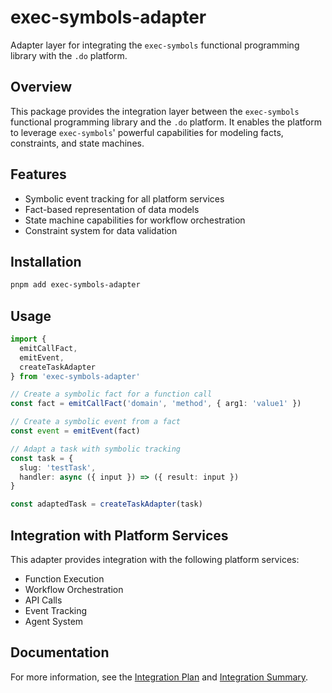 # exec-symbols-adapter

Adapter layer for integrating the `exec-symbols` functional programming library with the `.do` platform.

## Overview

This package provides the integration layer between the `exec-symbols` functional programming library and the `.do` platform. It enables the platform to leverage `exec-symbols`' powerful capabilities for modeling facts, constraints, and state machines.

## Features

- Symbolic event tracking for all platform services
- Fact-based representation of data models
- State machine capabilities for workflow orchestration
- Constraint system for data validation

## Installation

```bash
pnpm add exec-symbols-adapter
```

## Usage

```typescript
import { 
  emitCallFact, 
  emitEvent, 
  createTaskAdapter 
} from 'exec-symbols-adapter'

// Create a symbolic fact for a function call
const fact = emitCallFact('domain', 'method', { arg1: 'value1' })

// Create a symbolic event from a fact
const event = emitEvent(fact)

// Adapt a task with symbolic tracking
const task = {
  slug: 'testTask',
  handler: async ({ input }) => ({ result: input })
}

const adaptedTask = createTaskAdapter(task)
```

## Integration with Platform Services

This adapter provides integration with the following platform services:

- Function Execution
- Workflow Orchestration
- API Calls
- Event Tracking
- Agent System

## Documentation

For more information, see the [Integration Plan](../../INTEGRATION_PLAN.md) and [Integration Summary](../../INTEGRATION_SUMMARY.md).
